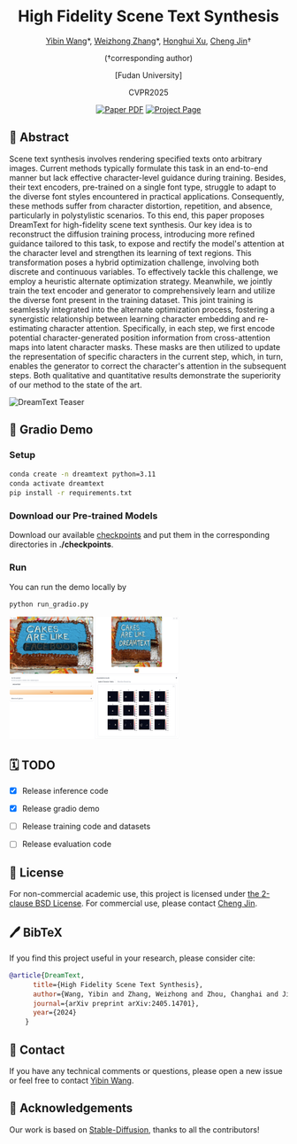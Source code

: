 <div align="center">
<h1>High Fidelity Scene Text Synthesis</h1>


[Yibin Wang](https://codegoat24.github.io)\*, [Weizhong Zhang](https://weizhonz.github.io/)\*, [Honghui Xu](https://scholar.google.com.hk/citations?user=_cZgJawAAAAJ&hl=zh-CN), [Cheng Jin](https://cjinfdu.github.io/)&#8224; 

(&#8224;corresponding author)

[Fudan University]

CVPR2025

<a href="https://arxiv.org/pdf/2405.14701">
<img src='https://img.shields.io/badge/arxiv-DreamText-blue' alt='Paper PDF'></a>
<a href="https://codegoat24.github.io/DreamText/">
<img src='https://img.shields.io/badge/Project-Website-orange' alt='Project Page'></a>
</div>

## 📖 Abstract
Scene text synthesis involves rendering specified texts onto arbitrary images. Current methods typically formulate this task in an end-to-end manner but lack effective character-level guidance during training. Besides, their text encoders, pre-trained on a single font type, struggle to adapt to the diverse font styles encountered in practical applications. Consequently, these methods suffer from character distortion, repetition, and absence, particularly in polystylistic scenarios. To this end, this paper proposes DreamText for high-fidelity scene text synthesis. Our key idea is to reconstruct the diffusion training process, introducing more refined guidance tailored to this task, to expose and rectify the model's attention at the character level and strengthen its learning of text regions. This transformation poses a hybrid optimization challenge, involving both discrete and continuous variables. To effectively tackle this challenge, we employ a heuristic alternate optimization strategy. Meanwhile, we jointly train the text encoder and generator to comprehensively learn and utilize the diverse font present in the training dataset. This joint training is seamlessly integrated into the alternate optimization process, fostering a synergistic relationship between learning character embedding and re-estimating character attention. Specifically, in each step, we first encode potential character-generated position information from cross-attention maps into latent character masks. These masks are then utilized to update the representation of specific characters in the current step, which, in turn, enables the generator to correct the character's attention in the subsequent steps. Both qualitative and quantitative results demonstrate the superiority of our method to the state of the art.

![DreamText Teaser](demo/teaser.png)

## 🚀 Gradio Demo


### Setup

```bash
conda create -n dreamtext python=3.11
conda activate dreamtext
pip install -r requirements.txt
```

### Download our Pre-trained Models
Download our available [checkpoints](https://drive.google.com/file/d/1Q4B0oAnksORsPJS5TwoJU5uPRSFEbwS5/view?usp=sharing) and put them in the corresponding directories in **./checkpoints**.

### Run
You can run the demo locally by
```
python run_gradio.py
```
<img src=demo/gradio.png style="zoom:30%" />

## 🗓️ TODO
- [x] Release inference code
- [x] Release gradio demo
- [ ] Release training code and datasets
- [ ] Release evaluation code



## 🎫 License
For non-commercial academic use, this project is licensed under [the 2-clause BSD License](https://opensource.org/license/bsd-2-clause). 
For commercial use, please contact [Cheng Jin](jc@fudan.edu.cn).


## 🖊️ BibTeX
If you find this project useful in your research, please consider cite:

```bibtex
@article{DreamText,
      title={High Fidelity Scene Text Synthesis},
      author={Wang, Yibin and Zhang, Weizhong and Zhou, Changhai and Jin, Cheng},
      journal={arXiv preprint arXiv:2405.14701},
      year={2024}
    }
```

## 📧 Contact

If you have any technical comments or questions, please open a new issue or feel free to contact [Yibin Wang](https://codegoat24.github.io).


## 🙏 Acknowledgements

Our work is based on [Stable-Diffusion](https://github.com/Stability-AI/stablediffusion), thanks to all the contributors!

